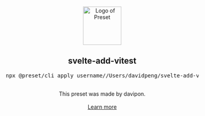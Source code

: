 <p align="center">
  <br />
  <a href="https://preset.dev">
    <img width="100" src="https://raw.githubusercontent.com/preset/preset/main/.github/assets/logo.svg" alt="Logo of Preset">
  </a>
  <br />
</p>

<h2 align="center">svelte-add-vitest</h2>
<pre><div align="center">npx @preset/cli apply username//Users/davidpeng/svelte-add-vitest</div></pre>

<br />

<div align="center">
  This preset was made by davipon.
  <br />
  <br />
  <a href="https://preset.dev">Learn more</a>
</div>

